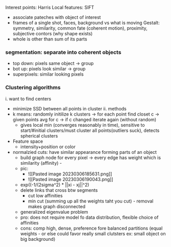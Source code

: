 Interest points: Harris
Local features: SIFT

* associate pateches with object of interest
* frames of a single shot, faces, background vs what is moving
Gestalt: symmetry, similarity, common fate (coherent motion), proximity, subjective contors (why shape exists)
* whole is other than sum of its parts

### segmentation: separate into coherent objects
* top down: pixels same object -> group 
* bot up: pixels look similar -> group
* superpixels: similar looking pixels

### Clustering algorithms
i. want to find centers 
* minimize SSD between all points in cluster
ii. methods
* k means: randomly initilize k clusters -> for each point find closet c -> given points avg for c -> if c changed iterate again (without random)
	* gives local min (converges reasonably in time), sensitive to start/#initial clusters/must cluster all points(outliers suck), detects spherical clusters
* Feature space
	* intensity+position or color
*  normalzied cuts: have similar appearance forming parts of an object
	* build graph node for every pixel -> every edge has weight which is similarity (affinity) -
	* pic:
		* ![[Pasted image 20230306185631.png]]
		* ![[Pasted image 20230306190043.png]]
	*  exp((-1/(2sigma^2) * ||xi - xj||^2)
	* delete links that cross btw segments
		* cut low affinities
		* min cut (summing up all the weights taht you cut) - removal makes graph disconnected
	* generalized eigenvalue problem
	* pro: does not require model fo data distribution, flexible choice of affinities
	* cons: comp high, dense, preference fore balanced partitions (equal weights - or else could favor really small clutsters ex: small object on big background)